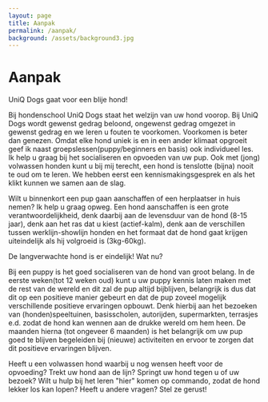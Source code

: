 ```yaml
---
layout: page
title: Aanpak
permalink: /aanpak/
background: /assets/background3.jpg
---
```

# Aanpak

UniQ Dogs gaat voor een blije hond!

Bij hondenschool UniQ Dogs staat het welzijn van uw hond voorop. Bij UniQ Dogs wordt gewenst gedrag beloond, ongewenst gedrag omgezet in gewenst gedrag en we leren u fouten te voorkomen. Voorkomen is beter dan genezen.
Omdat elke hond uniek is en in een ander klimaat opgroeit geef ik naast groepslessen(puppy/beginners en basis) ook individueel les. Ik help u graag bij het socialiseren en opvoeden van uw pup. Ook met (jong) volwassen honden kunt u bij mij terecht, een hond is tenslotte (bijna) nooit te oud om te leren. We hebben eerst een kennismakingsgesprek en als het klikt kunnen we samen aan de slag.

Wilt u binnenkort een pup gaan aanschaffen of een herplaatser in huis nemen? Ik help u graag opweg. Een hond aanschaffen is een grote verantwoordelijkheid, denk daarbij aan de levensduur van de hond (8-15 jaar), denk aan het ras dat u kiest (actief-kalm), denk aan de verschillen tussen werklijn-showlijn honden en het formaat dat de hond gaat krijgen uiteindelijk als hij volgroeid is (3kg-60kg).

De langverwachte hond is er eindelijk! Wat nu?

Bij een puppy is het goed socialiseren van de hond van groot belang. In de eerste weken(tot 12 weken oud) kunt u uw puppy kennis laten maken met de rest van de wereld en dit zal de pup altijd bijblijven, belangrijk is dus dat dit op een positieve manier gebeurt en dat de pup zoveel mogelijk verschillende positieve ervaringen opbouwt. Denk hierbij aan het bezoeken van  (honden)speeltuinen, basisscholen, autorijden, supermarkten, terrasjes e.d. zodat de hond kan wennen aan de drukke wereld om hem heen. De maanden hierna (tot ongeveer 6 maanden) is het belangrijk om uw pup goed te blijven begeleiden bij (nieuwe) activiteiten en ervoor te zorgen dat dit positieve ervaringen blijven.

Heeft u een volwassen hond waarbij u nog wensen heeft voor de opvoeding? Trekt uw hond aan de lijn? Springt uw hond tegen u of uw bezoek? Wilt u hulp bij het leren "hier" komen op commando, zodat de hond lekker los kan lopen? Heeft u andere vragen? Stel ze gerust!
